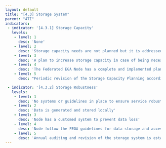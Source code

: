 ```yaml
---
layout: default
title: "[4.3] Storage System"
parent: "4TI"
indicators:
 - indicator: '[4.3.1] Storage Capacity'
   levels:
    - level: 1
      desc: 'None'
    - level: 2
      desc: 'Storage capacity needs are not planned but it is addressed ad hoc if the node has no more storage to provide'
    - level: 3  
      desc: 'A plan to increase storage capacity in case of being necessary is drafted considering the policies by the hosting institution'
    - level: 4
      desc: 'The Federated EGA Node has a complete and implemented plan to increase its capacity when required'
    - level: 5
      desc: "Periodic revision of the Storage Capacity Planning according to utilization KPI's of the Federated EGA Node updating it whenever necessary"

 - indicator: '[4.3.2] Storage Robustness'
   levels:
    - level: 1
      desc: 'No systems or guidelines in place to ensure service robustness'
    - level: 2
      desc: 'Data is generated and stored locally'
    - level: 3  
      desc: 'Node has a customed system to prevent data loss'
    - level: 4
      desc: 'Node follow the FEGA guidelines for data storage and access to avoid data loss'
    - level: 5
      desc: 'Annual auditing and revision of the storage system is established to guarantee the alignment with the FEGA guidelines for data storage'
---
```

